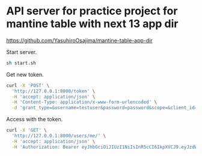 # API server for practice project for mantine table with next 13 app dir

<https://github.com/YasuhiroOsajima/mantine-table-app-dir>

Start server.

```bash
sh start.sh
```

Get new token.

```bash
curl -X 'POST' \
  'http://127.0.0.1:8000/token' \
  -H 'accept: application/json' \
  -H 'Content-Type: application/x-www-form-urlencoded' \
  -d 'grant_type=&username=testuser&password=password&scope=&client_id=&client_secret=' # noqa: E501
```

Access with the token.

```bash
curl -X 'GET' \
  'http://127.0.0.1:8000/users/me/' \
  -H 'accept: application/json' \
  -H 'Authorization: Bearer eyJhbGciOiJIUzI1NiIsInR5cCI6IkpXVCJ9.eyJzdWIiOiJ0ZXN0dXNlciIsImV4cCI6MTY3ODAyMjk4MH0.3Lt49TGD0MxutGNcab-mzTSD6axi00bojPWrRF5fQvw'
```
